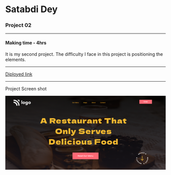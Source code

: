 # Satabdi Dey
### Project 02

---
#### Making time - 4hrs
It is my second project.
The difficulty I face in this project is positioning the elements.

---
[Diployed link](https://food-restaurant-2nd-project.netlify.app/
)

---
Project Screen shot

![project image](./assets/screencapture.png)